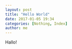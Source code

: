 ```yaml
---
layout: post
title: "Hello World"
date: 2017-01-05 19:34
categories: [Nothing, Index]
author: me
---
```


Hallo!
